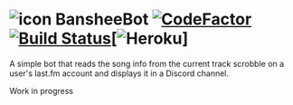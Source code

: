 # ![icon](https://u.teknik.io/znQBF.png) BansheeBot [![CodeFactor](https://www.codefactor.io/repository/github/calexil/bansheebot/badge)](https://www.codefactor.io/repository/github/calexil/bansheebot) [![Build Status](https://travis-ci.org/calexil/BansheeBot.svg?branch=master)](https://travis-ci.org/calexil/BansheeBot)[![Heroku](https://heroku-badges.herokuapp.com/?app=floating-dawn-13403)]



A simple bot that reads the song info from the current track scrobble on a user's last.fm account and displays it in a Discord channel.

Work in progress

